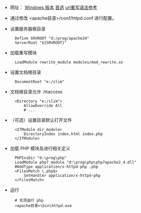 * 网址：
        [Windows 版本](http://httpd.apache.org/docs/current/platform/windows.html#down)
        [首选](https://www.apachehaus.com/cgi-bin/download.plx#OSSLUP24VC11)
        [url重写语法参考](https://httpd.apache.org/docs/trunk/mod/mod_rewrite.html)

* 通过修改 <apache目录>/conf/httpd.conf 进行配置。

* 设置服务器根目录

        Define SRVROOT "d:/prog/apache24"
        ServerRoot "${SRVROOT}"

* 加载重写模块

        LoadModule rewrite_module modules/mod_rewrite.so

* 设置文档根目录

        DocumentRoot "e:/slim"

* 文档根目录允许 .htaccess

        <Directory "e:/slim">
            AllowOverride All
            # ...

* （可选）设置目录默认打开文件

        <IfModule dir_module>
            DirectoryIndex index.html index.php
        </IfModule>

* 加载 PHP 模块及进行相关定义

        PHPIniDir "d:\prog\php"
        LoadModule php7_module "d:\prog\php\php7apache2_4.dll"
        #AddType application/x-httpd-php .php
        <FilesMatch \.php$>
            SetHandler application/x-httpd-php
        </FilesMatch> 

* 运行

        # 无须运行 php
        <apache目录>\bin\httpd.exe
